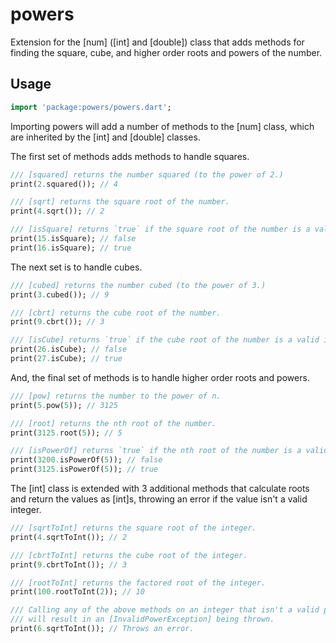 # powers

Extension for the [num] ([int] and [double]) class that adds
methods for finding the square, cube, and higher order roots
and powers of the number.

## Usage

```dart
import 'package:powers/powers.dart';
```

Importing powers will add a number of methods to the [num] class, which are
inherited by the [int] and [double] classes.

The first set of methods adds methods to handle squares.

```dart
/// [squared] returns the number squared (to the power of 2.)
print(2.squared()); // 4

/// [sqrt] returns the square root of the number.
print(4.sqrt()); // 2

/// [isSquare] returns `true` if the square root of the number is a valid integer.
print(15.isSquare); // false
print(16.isSquare); // true
```

The next set is to handle cubes.

```dart
/// [cubed] returns the number cubed (to the power of 3.)
print(3.cubed()); // 9

/// [cbrt] returns the cube root of the number.
print(9.cbrt()); // 3

/// [isCube] returns `true` if the cube root of the number is a valid integer.
print(26.isCube); // false
print(27.isCube); // true
```

And, the final set of methods is to handle higher order roots and powers.

```dart
/// [pow] returns the number to the power of n.
print(5.pow(5)); // 3125

/// [root] returns the nth root of the number.
print(3125.root(5)); // 5

/// [isPowerOf] returns `true` if the nth root of the number is a valid integer.
print(3200.isPowerOf(5)); // false
print(3125.isPowerOf(5)); // true
```

The [int] class is extended with 3 additional methods that calculate roots and
return the values as [int]s, throwing an error if the value isn't a valid integer.

```dart
/// [sqrtToInt] returns the square root of the integer.
print(4.sqrtToInt()); // 2

/// [cbrtToInt] returns the cube root of the integer.
print(9.cbrtToInt()); // 3

/// [rootToInt] returns the factored root of the integer.
print(100.rootToInt(2)); // 10

/// Calling any of the above methods on an integer that isn't a valid power
/// will result in an [InvalidPowerException] being thrown.
print(6.sqrtToInt()); // Throws an error.
```
